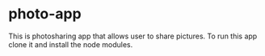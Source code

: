 # photo-app
This is photosharing app that allows user to share pictures.
To run this app clone it and install the node modules.
